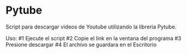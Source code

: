 # Pytube
 Script para descargar videos de Youtube utilizando la libreria Pytube.

 Uso:
 #1 Ejecute el script
 #2 Copie el link en la ventana del programa
 #3 Presione descargar
 #4 El archivo se guardara en el Escritorio


 
